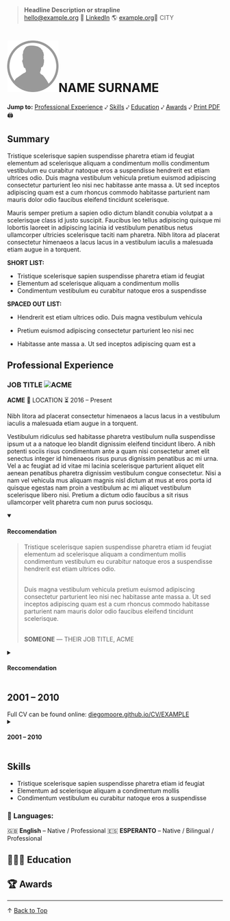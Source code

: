 <link type="text/css" rel="stylesheet" href="assets/style.css" />

> **Headline Description or strapline** <br>
> <hello@example.org> 🔗 [LinkedIn](http://www.linkedin.com/in/REPLACE) 🌎 [example.org](http://www.example.org)📍 CITY

<!-- Using HTML for the profile picture to add id="top" for the back to top link to work.  -->
# <img src="assets/profile-picture-EXAMPLE.png" width="120" height="120" alt="Profile-Picture" id="top">NAME SURNAME

<!-- Using HTML as I need to wrap this section to side it from Print version -->
<nav>
<strong>Jump to:</strong> 
<a href="#professional-experience">Professional Experience</a> ⤦ 
<a href="#skills">Skills</a> ⤦ 
<a href="#-education">Education</a> ⤦ 
<a href="#-awards">Awards</a> ⤦ 
<a href="EXAMPLE-CV.pdf">Print PDF</a> 🖨️ 
</nav>

## Summary

Tristique scelerisque sapien suspendisse pharetra etiam id feugiat elementum ad scelerisque aliquam a condimentum mollis condimentum vestibulum eu curabitur natoque eros a suspendisse hendrerit est etiam ultrices odio. Duis magna vestibulum vehicula pretium euismod adipiscing consectetur parturient leo nisi nec habitasse ante massa a. Ut sed inceptos adipiscing quam est a cum rhoncus commodo habitasse parturient nam mauris dolor odio faucibus eleifend tincidunt scelerisque. 

Mauris semper pretium a sapien odio dictum blandit conubia volutpat a a scelerisque class id justo suscipit. Faucibus leo tellus adipiscing quisque mi lobortis laoreet in adipiscing lacinia id vestibulum penatibus netus ullamcorper ultricies scelerisque taciti nam pharetra. Nibh litora ad placerat consectetur himenaeos a lacus lacus in a vestibulum iaculis a malesuada etiam augue in a torquent. 

**SHORT LIST:**

* Tristique scelerisque sapien suspendisse pharetra etiam id feugiat 
* Elementum ad scelerisque aliquam a condimentum mollis
* Condimentum vestibulum eu curabitur natoque eros a suspendisse 

**SPACED OUT LIST:**

 * Hendrerit est etiam ultrices odio. Duis magna vestibulum vehicula 

 * Pretium euismod adipiscing consectetur parturient leo nisi nec 

 * Habitasse ante massa a. Ut sed inceptos adipiscing quam est a 

## Professional Experience

### JOB TITLE ![ACME](https://placeholder.pics/svg/150x60/DEDEDE/555555/ACME%20Corp "ACME")

**ACME** 📍 LOCATION ⏳ 2016 – Present

Nibh litora ad placerat consectetur himenaeos a lacus lacus in a vestibulum iaculis a malesuada etiam augue in a torquent. 

Vestibulum ridiculus sed habitasse pharetra vestibulum nulla suspendisse ipsum ut a a natoque leo blandit dignissim eleifend tincidunt libero. A nibh potenti sociis risus condimentum ante a quam nisi consectetur amet elit senectus integer id himenaeos risus purus dignissim penatibus ac mi urna. Vel a ac feugiat ad id vitae mi lacinia scelerisque parturient aliquet elit aenean penatibus pharetra dignissim vestibulum congue consectetur. Nisi a nam vel vehicula mus aliquam magnis nisl dictum at mus at eros porta id quisque egestas nam proin a vestibulum ac mi aliquet vestibulum scelerisque libero nisi. Pretium a dictum odio faucibus a sit risus ullamcorper velit pharetra cum non purus sociosqu.

<!-- Using the <details> & <summary> tags to hide references by default. It's possible to open them via <details open>. Sadly I have to use HTML within them.  -->

<details open><summary>
<h4>Reccomendation</h4>
</summary>

<blockquote>Tristique scelerisque sapien suspendisse pharetra etiam id feugiat elementum ad scelerisque aliquam a condimentum mollis condimentum vestibulum eu curabitur natoque eros a suspendisse hendrerit est etiam ultrices odio. <br><br>

Duis magna vestibulum vehicula pretium euismod adipiscing consectetur parturient leo nisi nec habitasse ante massa a. Ut sed inceptos adipiscing quam est a cum rhoncus commodo habitasse parturient nam mauris dolor odio faucibus eleifend tincidunt scelerisque.<br><br>

<strong>SOMEONE</strong> — THEIR JOB TITLE, ACME</blockquote>

</details>

<details><summary>
<h4>Reccomendation</h4>
</summary>

<blockquote>Tristique scelerisque sapien suspendisse pharetra etiam id feugiat elementum ad scelerisque aliquam a condimentum mollis condimentum vestibulum eu curabitur natoque eros a suspendisse hendrerit est etiam ultrices odio. <br><br>

Duis magna vestibulum vehicula pretium euismod adipiscing consectetur parturient leo nisi nec habitasse ante massa a. Ut sed inceptos adipiscing quam est a cum rhoncus commodo habitasse parturient nam mauris dolor odio faucibus eleifend tincidunt scelerisque.<br><br>

<strong>SOMEONE</strong> — THEIR JOB TITLE, ACME</blockquote>

</details>


<!-- DIV with link to full CV just for Print version  -->
<div class="onlyPrint">
<h2>2001 – 2010</h2>
Full CV can be found online:
<a href="http://diegomoore.github.io/CV/EXAMPLE">diegomoore.github.io/CV/EXAMPLE</a>
</div>

<details id="2010"><summary>
<h4>2001 – 2010</h4>
</summary>

<h3> JOB TITLE <img alt="ACME" src="https://placeholder.pics/svg/150x60/DEDEDE/555555/ACME%20Corp" title="ACME logo"></h3>
<p><strong>ACME</strong> 📍 LOCATION ⏳ Apr 2006 – Mar 2010</p>
<p>Tristique scelerisque sapien suspendisse pharetra etiam id feugiat elementum ad scelerisque aliquam a condimentum mollis condimentum vestibulum eu curabitur natoque eros a suspendisse hendrerit est etiam ultrices odio. Duis magna vestibulum vehicula pretium euismod adipiscing consectetur parturient leo nisi nec habitasse ante massa a. </p>

<p>Ut sed inceptos adipiscing quam est a cum rhoncus commodo habitasse parturient nam mauris dolor odio faucibus eleifend tincidunt scelerisque. Mauris semper pretium a sapien odio dictum blandit conubia volutpat a a scelerisque class id justo suscipit. Faucibus leo tellus adipiscing quisque mi lobortis laoreet in adipiscing lacinia id vestibulum penatibus netus ullamcorper ultricies scelerisque taciti nam pharetra. Nibh litora ad placerat consectetur himenaeos a lacus lacus in a vestibulum iaculis a malesuada etiam augue in a torquent. </p>

<h4>Recomendation</h4>
<blockquote>HE'S AMAZING<br><br>

<strong>SOMEONE</strong> — JOB TITLE, ACME</blockquote>
</details>

##  Skills
* Tristique scelerisque sapien suspendisse pharetra etiam id feugiat 
* Elementum ad scelerisque aliquam a condimentum mollis
* Condimentum vestibulum eu curabitur natoque eros a suspendisse 

### 💬 Languages:
🇬🇧 **English** – Native / Professional 🇪🇸 **ESPERANTO** – Native / Bilingual / Professional

## 👨🏼‍🎓 Education

## 🏆 Awards

---

<nav>↑ <a href="#top">Back to Top</a></nav>